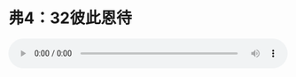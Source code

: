 # 弗4：32彼此恩待

<audio style="width: 100%;" preload="false" controls controlslist="nodownload"><source src="//file.simai.life/audio/mp3/old/12252.mp3" type="audio/mpeg">Your browser does not support the audio element.</audio>


